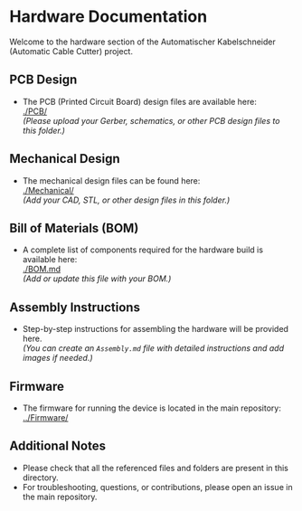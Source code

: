 # Hardware Documentation

Welcome to the hardware section of the Automatischer Kabelschneider (Automatic Cable Cutter) project.

## PCB Design

- The PCB (Printed Circuit Board) design files are available here:  
  [./PCB/](../PCB/)  
  *(Please upload your Gerber, schematics, or other PCB design files to this folder.)*

## Mechanical Design

- The mechanical design files can be found here:  
  [./Mechanical/](../Mechanical/)  
  *(Add your CAD, STL, or other design files in this folder.)*

## Bill of Materials (BOM)

- A complete list of components required for the hardware build is available here:  
  [./BOM.md](./BOM.md)  
  *(Add or update this file with your BOM.)*

## Assembly Instructions

- Step-by-step instructions for assembling the hardware will be provided here.  
  *(You can create an `Assembly.md` file with detailed instructions and add images if needed.)*

## Firmware

- The firmware for running the device is located in the main repository:  
  [../Firmware/](../Firmware/)

## Additional Notes

- Please check that all the referenced files and folders are present in this directory.
- For troubleshooting, questions, or contributions, please open an issue in the main repository.
